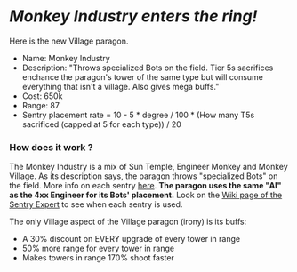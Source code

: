 # *Monkey Industry enters the ring!*
Here is the new Village paragon. 

- Name: Monkey Industry
- Description: "Throws specialized Bots on the field. Tier 5s sacrifices enchance the paragon's tower of the same type but will consume everything that isn't a village. Also gives mega buffs."
- Cost: 650k
- Range: 87
- Sentry placement rate = 10 - 5 * degree / 100 * (How many T5s sacrificed (capped at 5 for each type)) / 20


### How does it work ?
The Monkey Industry is a mix of Sun Temple, Engineer Monkey and Monkey Village. As its description says, the paragon throws "specialized Bots" on the field. More info on each sentry [here](https://github.com/WarperSan/BTD6-Mods/blob/main/VillageParagon/Sentries/README.md). **The paragon uses the same "AI" as the 4xx Engineer for its Bots' placement.** Look on the [Wiki page of the Sentry Expert](https://bloons.fandom.com/wiki/Sentry_Expert#Types_of_Sentries) to see when each sentry is used.

The only Village aspect of the Village paragon (irony) is its buffs:
- A 30% discount on EVERY upgrade of every tower in range
- 50% more range for every tower in range
- Makes towers in range 170% shoot faster 
